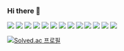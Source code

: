 ### Hi there 👋
<img src="https://img.shields.io/badge/pandas-150458.svg?style=for-the-badge&logo=pandas&logoColor=FFFFFF" />
<img src="https://img.shields.io/badge/numpy-013243.svg?style=for-the-badge&logo=numpy&logoColor=FFFFFF" />
<img src="https://img.shields.io/badge/tensorflow-FF6F00.svg?style=for-the-badge&logo=tensorflow&logoColor=FFFFFF" />
<img src="https://img.shields.io/badge/keras-D00000.svg?style=for-the-badge&logo=keras&logoColor=FFFFFF" />
<img src="https://img.shields.io/badge/scikitlearn-F7931E.svg?style=for-the-badge&logo=scikitlearn&logoColor=FFFFFF" />
<img src="https://img.shields.io/badge/mysql-4479A1.svg?style=for-the-badge&logo=mysql&logoColor=FFFFFF" />
<img src="https://img.shields.io/badge/git-F05032.svg?style=for-the-badge&logo=git&logoColor=FFFFFF" />

<img src="https://img.shields.io/badge/github-181717.svg?style=for-the-badge&logo=github&logoColor=FFFFFF" />
<img src="https://img.shields.io/badge/flutter-02569B.svg?style=for-the-badge&logo=flutter&logoColor=FFFFFF" />
<img src="https://img.shields.io/badge/figma-F24E1E.svg?style=for-the-badge&logo=figma&logoColor=FFFFFF" />
<img src="https://img.shields.io/badge/notion-000000.svg?style=for-the-badge&logo=notion&logoColor=FFFFFF" />
<img src="https://img.shields.io/badge/vscode-007ACC.svg?style=for-the-badge&logo=visualstudiocode&logoColor=FFFFFF" />
<img src="https://img.shields.io/badge/jupyter-F37626.svg?style=for-the-badge&logo=jupyter&logoColor=FFFFFF" />


[![Solved.ac 프로필](http://mazassumnida.wtf/api/generate_badge?boj=jitae01)](https://solved.ac/jitae01)
<!--
**K1EH/K1EH** is a ✨ _special_ ✨ repository because its `README.md` (this file) appears on your GitHub profile.

Here are some ideas to get you started:

- 🔭 I’m currently working on ...
- 🌱 I’m currently learning ...
- 👯 I’m looking to collaborate on ...
- 🤔 I’m looking for help with ...
- 💬 Ask me about ...
- 📫 How to reach me: ...
- 😄 Pronouns: ...
- ⚡ Fun fact: ...
-->
